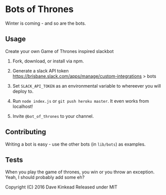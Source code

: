 # Bots of Thrones

Winter is coming - and so are the bots.

## Usage

Create your own Game of Thrones inspired slackbot

  1. Fork, download, or install via npm.

  2. Generate a slack API token https://brisbane.slack.com/apps/manage/custom-integrations > bots

  3. Set `SLACK_API_TOKEN` as an environmental variable to whereever you will deploy to.

  4. Run `node index.js` or `git push heroku master`.  It even works from localhost!

  5. Invite `@bot_of_thrones` to your channel.


## Contributing

Writing a bot is easy - use the other bots (in `lib/bots`) as examples.


## Tests

When you play the game of thrones, you win or you throw an exception.  Yeah, I should probably add some eh?

Copyright (C) 2016 Dave Kinkead
Released under MIT